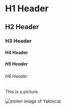 # H1 Header
## H2 Header
### H3 Header
#### H4 Header
##### H5 Header
###### H6 Header

This is a picture

![stolen image of Yaktocat](https://octodex.github.com/images/yaktocat.png)
